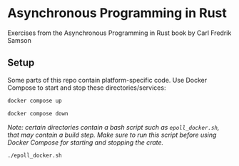 # Asynchronous Programming in Rust

Exercises from the Asynchronous Programming in Rust book by Carl Fredrik Samson

## Setup

Some parts of this repo contain platform-specific code. Use Docker Compose to start and stop these directories/services:

```bash
docker compose up
```

```bash
docker compose down
```

_Note: certain directories contain a bash script such as `epoll_docker.sh`, that may contain a build step. Make sure to run this script before using Docker Compose for starting and stopping the crate._

```bash
./epoll_docker.sh
```
